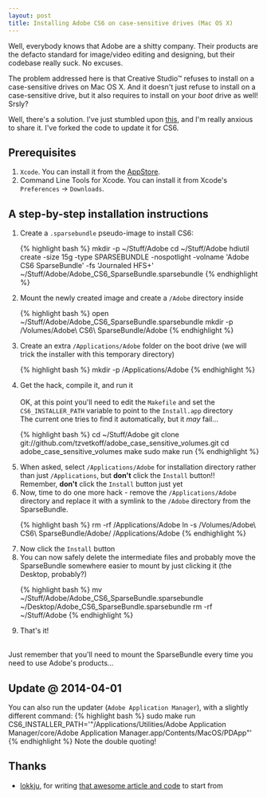 ```yaml
---
layout: post
title: Installing Adobe CS6 on case-sensitive drives (Mac OS X)
---
```


Well, everybody knows that Adobe are a shitty company.
Their products are the defacto standard for image/video editing and designing, but their codebase really suck. No excuses.

The problem addressed here is that Creative Studio™ refuses to install on a case-sensitive drives on Mac OS X.
And it doesn't just refuse to install on a case-sensitive drive, but it also requires to install on your *boot* drive as well! Srsly?

Well, there's a solution. I've just stumbled upon [this](https://bitbucket.org/lokkju/adobe_case_sensitive_volumes), and I'm really anxious to share it.
I've forked the code to update it for CS6.

## Prerequisites

1.  `Xcode`.
    You can install it from the [AppStore](https://itunes.apple.com/app/xcode/id497799835).
2.  Command Line Tools for Xcode.
    You can install it from Xcode's `Preferences` -> `Downloads`.

## A step-by-step installation instructions

<ol>
  <li>
Create a <code>.sparsebundle</code> pseudo-image to install CS6:

{% highlight bash %}
mkdir -p ~/Stuff/Adobe
cd ~/Stuff/Adobe
hdiutil create -size 15g -type SPARSEBUNDLE -nospotlight -volname 'Adobe CS6 SparseBundle' -fs 'Journaled HFS+' ~/Stuff/Adobe/Adobe_CS6_SparseBundle.sparsebundle
{% endhighlight %}
  </li>
  <li>
Mount the newly created image and create a <code>/Adobe</code> directory inside

{% highlight bash %}
open ~/Stuff/Adobe/Adobe_CS6_SparseBundle.sparsebundle
mkdir -p /Volumes/Adobe\ CS6\ SparseBundle/Adobe
{% endhighlight %}
  </li>
  <li>
Create an extra <code>/Applications/Adobe</code> folder on the boot drive (we will trick the installer with this temporary directory)

{% highlight bash %}
mkdir -p /Applications/Adobe
{% endhighlight %}
  </li>
  <li>
Get the hack, compile it, and run it<br /><br />
OK, at this point you'll need to edit the <code>Makefile</code> and set the <code>CS6_INSTALLER_PATH</code> variable to point to the <code>Install.app</code> directory<br />
The current one tries to find it automatically, but it <em>may</em> fail...

{% highlight bash %}
cd ~/Stuff/Adobe
git clone git://github.com/tzvetkoff/adobe_case_sensitive_volumes.git
cd adobe_case_sensitive_volumes
make
sudo make run
{% endhighlight %}
  </li>
  <li>
When asked, select <code>/Applications/Adobe</code> for installation directory rather than just <code>/Applications</code>, but <strong>don't</strong> click the <code>Install</code> button!!<br />
Remember, <strong>don't</strong> click the <code>Install</code> button just yet
  </li>
  <li>
Now, time to do one more hack - remove the <code>/Applications/Adobe</code> directory and replace it with a symlink to the <code>/Adobe</code> directory from the SparseBundle.

{% highlight bash %}
rm -rf /Applications/Adobe
ln -s /Volumes/Adobe\ CS6\ SparseBundle/Adobe/ /Applications/Adobe
{% endhighlight %}
  </li>
  <li>
Now click the <code>Install</code> button
  </li>
  <li>
You can now safely delete the intermediate files and probably move the SparseBundle somewhere easier to mount by just clicking it (the Desktop, probably?)

{% highlight bash %}
mv ~/Stuff/Adobe/Adobe_CS6_SparseBundle.sparsebundle ~/Desktop/Adobe_CS6_SparseBundle.sparsebundle
rm -rf ~/Stuff/Adobe
{% endhighlight %}
  </li>
  <li>
That's it!
  </li>
</ol>
<br />
Just remember that you'll need to mount the SparseBundle every time you need to use Adobe's products...

## Update @ 2014-04-01

You can also run the updater (`Adobe Application Manager`), with a slightly different command:
{% highlight bash %}
sudo make run CS6_INSTALLER_PATH='"/Applications/Utilities/Adobe Application Manager/core/Adobe Application Manager.app/Contents/MacOS/PDApp"'
{% endhighlight %}
Note the double quoting!

## Thanks

* [lokkju](https://bitbucket.org/lokkju), for writing [that awesome article and code](https://bitbucket.org/lokkju/adobe_case_sensitive_volumes) to start from
